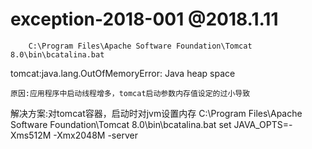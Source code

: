 # exception-2018-001 @2018.1.11
		C:\Program Files\Apache Software Foundation\Tomcat 8.0\bin\bcatalina.bat

  tomcat:java.lang.OutOfMemoryError: Java heap space

    原因:应用程序中启动线程增多，tomcat启动参数内存值设定的过小导致
解决方案:对tomcat容器，启动时对jvm设置内存
        C:\Program Files\Apache Software Foundation\Tomcat 8.0\bin\bcatalina.bat
        set JAVA_OPTS=-Xms512M -Xmx2048M -server
